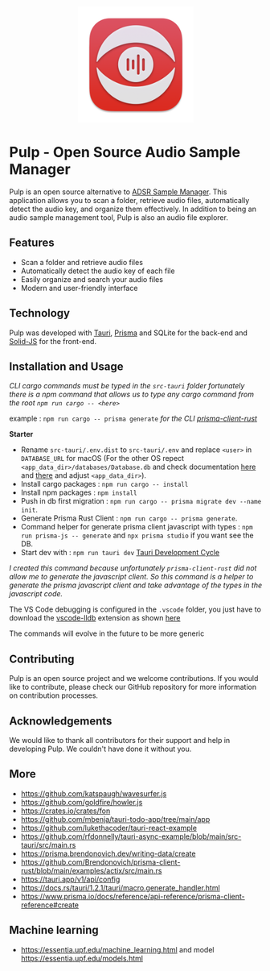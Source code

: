 <div align="center" style="text-align: center"><img src="https://raw.githubusercontent.com/bazalp/pulp/main/icons/icon-test.png" width="230" alt="2kama logo"/></div>

# Pulp - Open Source Audio Sample Manager

Pulp is an open source alternative
to [ADSR Sample Manager](https://www.adsrsounds.com/product/software/adsr-sample-manager/). This application allows you
to scan a folder, retrieve audio files, automatically detect the audio key, and organize them effectively. In addition
to being an audio sample management tool, Pulp is also an audio file explorer.

## Features

- Scan a folder and retrieve audio files
- Automatically detect the audio key of each file
- Easily organize and search your audio files
- Modern and user-friendly interface

## Technology

Pulp was developed with [Tauri](https://tauri.studio/), [Prisma](https://www.prisma.io/) and SQLite for the back-end
and [Solid-JS](https://github.com/ryansolid/solid) for the front-end.

## Installation and Usage

_CLI cargo commands must be typed in the `src-tauri` folder fortunately there is a npm command that allows us to type
any cargo command from the root `npm run cargo -- <here>`_

example :
`npm run cargo -- prisma generate`
_for the CLI [prisma-client-rust](https://prisma.brendonovich.dev/getting-started/setup)_

**Starter**

- Rename `src-tauri/.env.dist` to `src-tauri/.env` and replace `<user>` in `DATABASE_URL` for macOS (For the other OS
  repect `<app_data_dir>/databases/Database.db` and check
  documentation [here](https://tauri.app/v1/api/js/path/#appdatadir)
  and [there](https://docs.rs/tauri/1.2.4/tauri/struct.PathResolver.html#method.app_data_dir) and
  adjust `<app_data_dir>`).
- Install cargo packages : `npm run cargo -- install`
- Install npm packages : `npm install`
- Push in db first migration : `npm run cargo -- prisma migrate dev --name init`.
- Generate Prisma Rust Client : `npm run cargo -- prisma generate`.
- Command helper for generate prisma client javascript with types : `npm run prisma-js -- generate`
  and `npx prisma studio` if you want see the DB.
- Start dev
  with : `npm run tauri dev` [Tauri Development Cycle](https://tauri.app/v1/guides/development/development-cycle)

_I created this command because unfortunately `prisma-client-rust` did not allow me to generate the javascript client.
So this command is a helper to generate the prisma javascript client and take advantage of the types in the javascript
code._

The VS Code debugging is configured in the `.vscode` folder, you just have to download
the [vscode-lldb](https://github.com/vadimcn/vscode-lldb) extension as
shown [here](https://tauri.app/v1/guides/debugging/vs-code)

The commands will evolve in the future to be more generic

## Contributing

Pulp is an open source project and we welcome contributions. If you would like to contribute, please check our GitHub
repository for more information on contribution processes.

## Acknowledgements

We would like to thank all contributors for their support and help in developing Pulp. We couldn't have done it without
you.

## More

- https://github.com/katspaugh/wavesurfer.js
- https://github.com/goldfire/howler.js
- https://crates.io/crates/fon
- https://github.com/mbenja/tauri-todo-app/tree/main/app
- https://github.com/lukethacoder/tauri-react-example
- https://github.com/rfdonnelly/tauri-async-example/blob/main/src-tauri/src/main.rs
- https://prisma.brendonovich.dev/writing-data/create
- https://github.com/Brendonovich/prisma-client-rust/blob/main/examples/actix/src/main.rs
- https://tauri.app/v1/api/config
- https://docs.rs/tauri/1.2.1/tauri/macro.generate_handler.html
- https://www.prisma.io/docs/reference/api-reference/prisma-client-reference#create

## Machine learning

- https://essentia.upf.edu/machine_learning.html and model https://essentia.upf.edu/models.html
